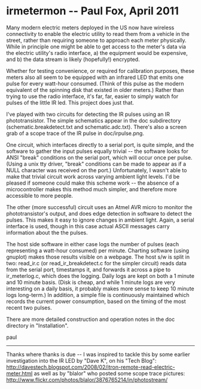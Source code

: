 
irmetermon -- Paul Fox, April 2011
============

Many modern electric meters deployed in the US now have wireless
connectivity to enable the electric utility to read them from a
vehicle in the street, rather than requiring someone to approach
each meter physically.  While in principle one might be able to
get access to the meter's data via the electric utility's radio
interface, a) the equipment would be expensive, and b) the data
stream is likely (hopefully!) encrypted.

Whether for testing convenience, or required for calibration
purposes, these meters also all seem to be equipped with an
infrared LED that emits one pulse for every watt-hour consumed. 
(Think of this pulse as the modern equivalent of the spinning
disk that existed in older meters.)  Rather than trying to
use the radio interface, it's far, far, easier to simply watch
for pulses of the little IR led.  This project does just that.

I've played with two circuits for detecting the IR pulses using
an IR phototransistor.  The simple schematics appear in the doc
subdirectory (schematic.breakdetect.txt and schematic.adc.txt).
There's also a screen grab of a scope trace of the IR pulse in
doc/irpulse.png.

One circuit, which interfaces directly to a serial port, is quite
simple, and the software to gather the input pulses equally
trivial -- the software looks for ANSI "break" conditions on the
serial port, which will occur once per pulse.  (Using a unix tty
driver, "break" conditions can be made to appear as if a NULL
character was received on the port.)  Unfortunately, I wasn't able
to make that trivial circuit work across varying ambient light
levels.  I'd be pleased if someone could make this scheme work --
the absence of a microcontroller makes this method much simpler,
and therefore more accessible to more people.

The other (more successful) circuit uses an Atmel AVR micro to
monitor the phototransistor's output, and does edge detection in
software to detect the pulses.  This makes it easy to ignore
changes in ambient light.  Again, a serial interface is used,
though in this case actual ASCII messages carry information about
the the pulses.

The host side software in either case logs the number of pulses
(each representing a watt-hour consumed) per minute.  Charting
software (using gnuplot) makes those results visible on a
webpage.  The host s/w is split in two:  read_ir.c (or
read_ir_breakdetect.c for the simpler circuit) reads data from
the serial port, timestamps it, and forwards it across a pipe to
ir_meterlog.c, which does the logging.  Daily logs are kept on
both a 1 minute and 10 minute basis.  (Disk is cheap, and while 1
minute logs are very interesting on a daily basis, it probably
makes more sense to keep 10 minute logs long-term.)  In addition,
a simple file is continuously maintained which records the
current power consumption, based on the timing of the most recent two
pulses.

There are more detailed construction and operation notes in the
doc directory in "Installation".

paul

----------

Thanks where thanks is due -- I was inspired to tackle this by
some earlier investigation into the IR LED by "Dave K", on his
"Tech Blog":
  http://davestech.blogspot.com/2008/02/itron-remote-read-electric-meter.html
as well as by "blalor" who posted some scope trace pictures:
  http://www.flickr.com/photos/blalor/3876765214/in/photostream/



